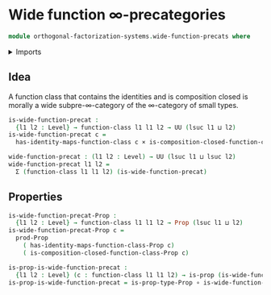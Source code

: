 # Wide function ∞-precategories

```agda
module orthogonal-factorization-systems.wide-function-precats where
```

<details><summary>Imports</summary>

```agda
open import foundation.cartesian-product-types
open import foundation.dependent-pair-types
open import foundation.functions
open import foundation.propositions
open import foundation.universe-levels

open import orthogonal-factorization-systems.function-classes
```

</details>

## Idea

A function class that contains the identities and is composition closed
is morally a wide subpre-∞-category of the ∞-category of small types.

```agda
is-wide-function-precat :
  {l1 l2 : Level} → function-class l1 l1 l2 → UU (lsuc l1 ⊔ l2)
is-wide-function-precat c =
  has-identity-maps-function-class c × is-composition-closed-function-class c

wide-function-precat : (l1 l2 : Level) → UU (lsuc l1 ⊔ lsuc l2)
wide-function-precat l1 l2 =
  Σ (function-class l1 l1 l2) (is-wide-function-precat)
```

## Properties

```agda
is-wide-function-precat-Prop :
  {l1 l2 : Level} → function-class l1 l1 l2 → Prop (lsuc l1 ⊔ l2)
is-wide-function-precat-Prop c =
  prod-Prop
    ( has-identity-maps-function-class-Prop c)
    ( is-composition-closed-function-class-Prop c)

is-prop-is-wide-function-precat :
  {l1 l2 : Level} (c : function-class l1 l1 l2) → is-prop (is-wide-function-precat c)
is-prop-is-wide-function-precat = is-prop-type-Prop ∘ is-wide-function-precat-Prop
```
